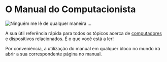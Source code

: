 # O Manual do Computacionista
![Ninguém me lê de qualquer maneira ...](item:oc2:manual)

A sua útil referência rápida para todos os tópicos acerca de [computadores](../block/computer.md) e dispositivos relacionados. É o que você está a ler!

Por conveniência, a utilização do manual em qualquer bloco no mundo irá abrir a sua correspondente página no manual.
